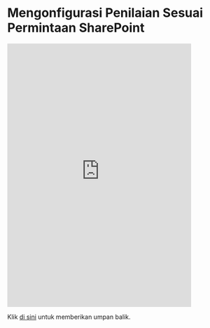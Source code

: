 #  <a name="configure-sharepoint-server-on-demand-assessment"></a>Mengonfigurasi Penilaian Sesuai Permintaan SharePoint



<iframe width="420" height="600" src="https://video.serviceshub.microsoft.com/PublicPage/video/5602.aspx" frameborder="0" allowfullscreen></iframe> 


Klik <a href="mailto:SHub_Feedback_RC@Microsoft.com?subject=Resource%20Center%20Feedback%3A%20%3CInsert%20feedback%20topic%3E%3E&amp;body=%3C%3Cplease%20submit%20your%20feedback%20with%20enough%20detail%20on%20the%20problem%2C%20reproduction%20steps%20and%20what%20you%20desire%20to%20happen%3E%3E" target="_blank">di sini</a> untuk memberikan umpan balik.
